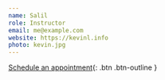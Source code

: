 ```yaml
---
name: Salil
role: Instructor
email: me@example.com
website: https://kevinl.info
photo: kevin.jpg
---
```


[Schedule an appointment](#){: .btn .btn-outline }
